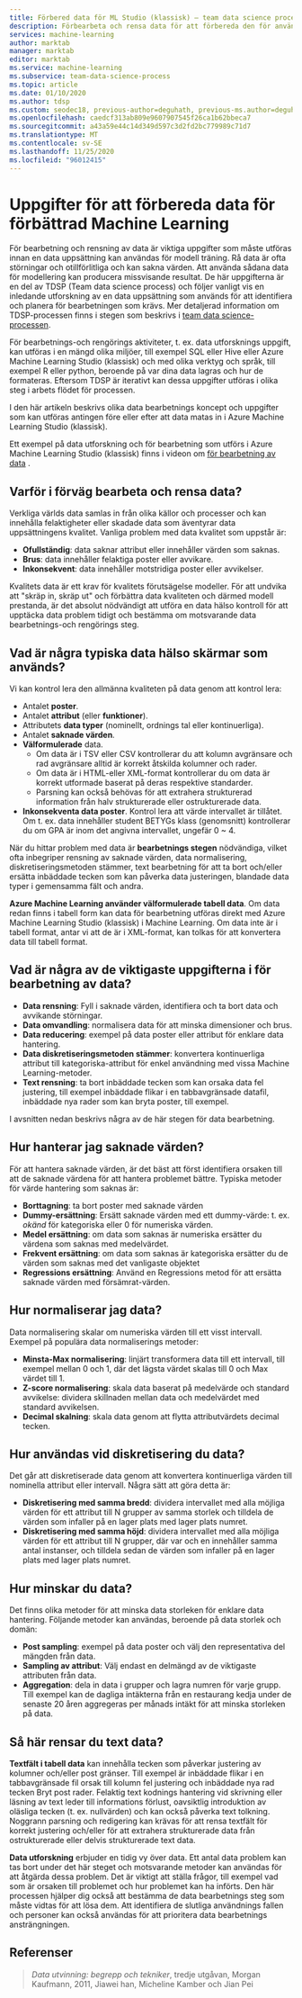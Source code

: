 ```yaml
---
title: Förbered data för ML Studio (klassisk) – team data science process
description: Förbearbeta och rensa data för att förbereda den för användning effektivt för maskin inlärning.
services: machine-learning
author: marktab
manager: marktab
editor: marktab
ms.service: machine-learning
ms.subservice: team-data-science-process
ms.topic: article
ms.date: 01/10/2020
ms.author: tdsp
ms.custom: seodec18, previous-author=deguhath, previous-ms.author=deguhath
ms.openlocfilehash: caedcf313ab809e9607907545f26ca1b62bbeca7
ms.sourcegitcommit: a43a59e44c14d349d597c3d2fd2bc779989c71d7
ms.translationtype: MT
ms.contentlocale: sv-SE
ms.lasthandoff: 11/25/2020
ms.locfileid: "96012415"
---
```

# <a name="tasks-to-prepare-data-for-enhanced-machine-learning"></a>Uppgifter för att förbereda data för förbättrad Machine Learning
För bearbetning och rensning av data är viktiga uppgifter som måste utföras innan en data uppsättning kan användas för modell träning. Rå data är ofta störningar och otillförlitliga och kan sakna värden. Att använda sådana data för modellering kan producera missvisande resultat. De här uppgifterna är en del av TDSP (Team data science process) och följer vanligt vis en inledande utforskning av en data uppsättning som används för att identifiera och planera för bearbetningen som krävs. Mer detaljerad information om TDSP-processen finns i stegen som beskrivs i [team data science-processen](overview.md).

För bearbetnings-och rengörings aktiviteter, t. ex. data utforsknings uppgift, kan utföras i en mängd olika miljöer, till exempel SQL eller Hive eller Azure Machine Learning Studio (klassisk) och med olika verktyg och språk, till exempel R eller python, beroende på var dina data lagras och hur de formateras. Eftersom TDSP är iterativt kan dessa uppgifter utföras i olika steg i arbets flödet för processen.

I den här artikeln beskrivs olika data bearbetnings koncept och uppgifter som kan utföras antingen före eller efter att data matas in i Azure Machine Learning Studio (klassisk).

Ett exempel på data utforskning och för bearbetning som utförs i Azure Machine Learning Studio (klassisk) finns i videon om [för bearbetning av data](https://azure.microsoft.com/documentation/videos/preprocessing-data-in-azure-ml-studio/) .

## <a name="why-pre-process-and-clean-data"></a>Varför i förväg bearbeta och rensa data?
Verkliga världs data samlas in från olika källor och processer och kan innehålla felaktigheter eller skadade data som äventyrar data uppsättningens kvalitet. Vanliga problem med data kvalitet som uppstår är:

* **Ofullständig**: data saknar attribut eller innehåller värden som saknas.
* **Brus**: data innehåller felaktiga poster eller avvikare.
* **Inkonsekvent**: data innehåller motstridiga poster eller avvikelser.

Kvalitets data är ett krav för kvalitets förutsägelse modeller. För att undvika att "skräp in, skräp ut" och förbättra data kvaliteten och därmed modell prestanda, är det absolut nödvändigt att utföra en data hälso kontroll för att upptäcka data problem tidigt och bestämma om motsvarande data bearbetnings-och rengörings steg.

## <a name="what-are-some-typical-data-health-screens-that-are-employed"></a>Vad är några typiska data hälso skärmar som används?
Vi kan kontrol lera den allmänna kvaliteten på data genom att kontrol lera:

* Antalet **poster**.
* Antalet **attribut** (eller **funktioner**).
* Attributets **data typer** (nominellt, ordnings tal eller kontinuerliga).
* Antalet **saknade värden**.
* **Välformulerade** data.
  * Om data är i TSV eller CSV kontrollerar du att kolumn avgränsare och rad avgränsare alltid är korrekt åtskilda kolumner och rader.
  * Om data är i HTML-eller XML-format kontrollerar du om data är korrekt utformade baserat på deras respektive standarder.
  * Parsning kan också behövas för att extrahera strukturerad information från halv strukturerade eller ostrukturerade data.
* **Inkonsekventa data poster**. Kontrol lera att värde intervallet är tillåtet. Om t. ex. data innehåller student BETYGs klass (genomsnitt) kontrollerar du om GPA är inom det angivna intervallet, ungefär 0 ~ 4.

När du hittar problem med data är **bearbetnings stegen** nödvändiga, vilket ofta inbegriper rensning av saknade värden, data normalisering, diskretiseringsmetoden stämmer, text bearbetning för att ta bort och/eller ersätta inbäddade tecken som kan påverka data justeringen, blandade data typer i gemensamma fält och andra.

**Azure Machine Learning använder välformulerade tabell data**.  Om data redan finns i tabell form kan data för bearbetning utföras direkt med Azure Machine Learning Studio (klassisk) i Machine Learning.  Om data inte är i tabell format, antar vi att de är i XML-format, kan tolkas för att konvertera data till tabell format.  

## <a name="what-are-some-of-the-major-tasks-in-data-pre-processing"></a>Vad är några av de viktigaste uppgifterna i för bearbetning av data?
* **Data rensning**: Fyll i saknade värden, identifiera och ta bort data och avvikande störningar.
* **Data omvandling**: normalisera data för att minska dimensioner och brus.
* **Data reducering**: exempel på data poster eller attribut för enklare data hantering.
* **Data diskretiseringsmetoden stämmer**: konvertera kontinuerliga attribut till kategoriska-attribut för enkel användning med vissa Machine Learning-metoder.
* **Text rensning**: ta bort inbäddade tecken som kan orsaka data fel justering, till exempel inbäddade flikar i en tabbavgränsade datafil, inbäddade nya rader som kan bryta poster, till exempel.

I avsnitten nedan beskrivs några av de här stegen för data bearbetning.

## <a name="how-to-deal-with-missing-values"></a>Hur hanterar jag saknade värden?
För att hantera saknade värden, är det bäst att först identifiera orsaken till att de saknade värdena för att hantera problemet bättre. Typiska metoder för värde hantering som saknas är:

* **Borttagning**: ta bort poster med saknade värden
* **Dummy-ersättning**: Ersätt saknade värden med ett dummy-värde: t. ex. *okänd* för kategoriska eller 0 för numeriska värden.
* **Medel ersättning**: om data som saknas är numeriska ersätter du värdena som saknas med medelvärdet.
* **Frekvent ersättning**: om data som saknas är kategoriska ersätter du de värden som saknas med det vanligaste objektet
* **Regressions ersättning**: Använd en Regressions metod för att ersätta saknade värden med försämrat-värden.  

## <a name="how-to-normalize-data"></a>Hur normaliserar jag data?
Data normalisering skalar om numeriska värden till ett visst intervall. Exempel på populära data normaliserings metoder:

* **Minsta-Max normalisering**: linjärt transformera data till ett intervall, till exempel mellan 0 och 1, där det lägsta värdet skalas till 0 och Max värdet till 1.
* **Z-score normalisering**: skala data baserat på medelvärde och standard avvikelse: dividera skillnaden mellan data och medelvärdet med standard avvikelsen.
* **Decimal skalning**: skala data genom att flytta attributvärdets decimal tecken.  

## <a name="how-to-discretize-data"></a>Hur användas vid diskretisering du data?
Det går att diskretiserade data genom att konvertera kontinuerliga värden till nominella attribut eller intervall. Några sätt att göra detta är:

* **Diskretisering med samma bredd**: dividera intervallet med alla möjliga värden för ett attribut till N grupper av samma storlek och tilldela de värden som infaller på en lager plats med lager plats numret.
* **Diskretisering med samma höjd**: dividera intervallet med alla möjliga värden för ett attribut till N grupper, där var och en innehåller samma antal instanser, och tilldela sedan de värden som infaller på en lager plats med lager plats numret.  

## <a name="how-to-reduce-data"></a>Hur minskar du data?
Det finns olika metoder för att minska data storleken för enklare data hantering. Följande metoder kan användas, beroende på data storlek och domän:

* **Post sampling**: exempel på data poster och välj den representativa del mängden från data.
* **Sampling av attribut**: Välj endast en delmängd av de viktigaste attributen från data.  
* **Aggregation**: dela in data i grupper och lagra numren för varje grupp. Till exempel kan de dagliga intäkterna från en restaurang kedja under de senaste 20 åren aggregeras per månads intäkt för att minska storleken på data.  

## <a name="how-to-clean-text-data"></a>Så här rensar du text data?
**Textfält i tabell data** kan innehålla tecken som påverkar justering av kolumner och/eller post gränser. Till exempel är inbäddade flikar i en tabbavgränsade fil orsak till kolumn fel justering och inbäddade nya rad tecken Bryt post rader. Felaktig text kodnings hantering vid skrivning eller läsning av text leder till informations förlust, oavsiktlig introduktion av oläsliga tecken (t. ex. nullvärden) och kan också påverka text tolkning. Noggrann parsning och redigering kan krävas för att rensa textfält för korrekt justering och/eller för att extrahera strukturerade data från ostrukturerade eller delvis strukturerade text data.

**Data utforskning** erbjuder en tidig vy över data. Ett antal data problem kan tas bort under det här steget och motsvarande metoder kan användas för att åtgärda dessa problem.  Det är viktigt att ställa frågor, till exempel vad som är orsaken till problemet och hur problemet kan ha införts. Den här processen hjälper dig också att bestämma de data bearbetnings steg som måste vidtas för att lösa dem. Att identifiera de slutliga användnings fallen och personer kan också användas för att prioritera data bearbetnings ansträngningen.

## <a name="references"></a>Referenser
> *Data utvinning: begrepp och tekniker*, tredje utgåvan, Morgan Kaufmann, 2011, Jiawei han, Micheline Kamber och Jian Pei
> 
> 

